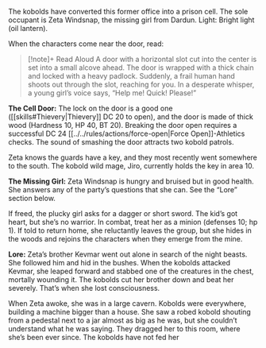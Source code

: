 The kobolds have converted this former office into a prison cell. The sole occupant is Zeta Windsnap, the missing girl from Dardun. 
Light: Bright light (oil lantern). 

When the characters come near the door, read: 

> [!note]+ Read Aloud
> A door with a horizontal slot cut into the center is set into a small alcove ahead. The door is wrapped with a thick chain and locked with a heavy padlock. Suddenly, a frail human hand shoots out through the slot, reaching for you. In a desperate whisper, a young girl’s voice says, “Help me! Quick! Please!” 

**The Cell Door:** The lock on the door is a good one ([[skills#Thievery|Thievery]] DC 20 to open), and the door is made of thick wood (Hardness 10, HP 40, BT 20). Breaking the door open requires a successful DC 24 [[../../rules/actions/force-open|Force Open]]-Athletics checks. The sound of smashing the door attracts two kobold patrols. 

Zeta knows the guards have a key, and they most recently went somewhere to the south. The kobold wild mage, Jiro, currently holds the key in area 10. 

**The Missing Girl:** Zeta Windsnap is hungry and bruised but in good health. She answers any of the party’s questions that she can. See the “Lore” section below. 

If freed, the plucky girl asks for a dagger or short sword. The kid’s got heart, but she’s no warrior. In combat, treat her as a minion (defenses 10; hp 1). If told to return home, she reluctantly leaves the group, but she hides in the woods and rejoins the characters when they emerge from the mine. 

**Lore:** Zeta’s brother Kevmar went out alone in search of the night beasts. She followed him and hid in the bushes. When the kobolds attacked Kevmar, she leaped forward and stabbed one of the creatures in the chest, mortally wounding it. The kobolds cut her brother down and beat her severely. That’s when she lost consciousness. 

When Zeta awoke, she was in a large cavern. Kobolds were everywhere, building a machine bigger than a house. She saw a robed kobold shouting from a pedestal next to a jar almost as big as he was, but she couldn’t understand what he was saying. They dragged her to this room, where she’s been ever since. The kobolds have not fed her